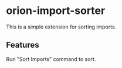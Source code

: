# orion-import-sorter

This is a simple extension for sorting imports.

## Features

Run "Sort Imports" command to sort.